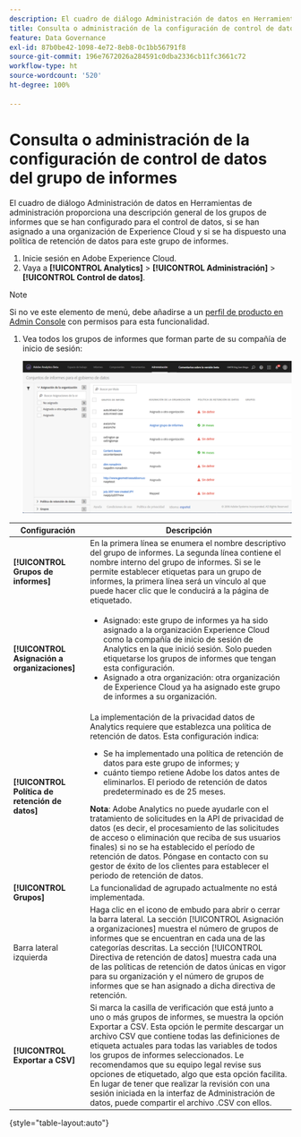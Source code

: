 ```yaml
---
description: El cuadro de diálogo Administración de datos en Herramientas de administración proporciona una descripción general de los grupos de informes que se han configurado para el control de datos, si se han asignado a una organización de Experience Cloud y si se ha dispuesto una política de retención de datos para este grupo de informes.
title: Consulta o administración de la configuración de control de datos del grupo de informes
feature: Data Governance
exl-id: 87b0be42-1098-4e72-8eb8-0c1bb56791f8
source-git-commit: 196e7672026a284591c0dba2336cb11fc3661c72
workflow-type: ht
source-wordcount: '520'
ht-degree: 100%

---
```


# Consulta o administración de la configuración de control de datos del grupo de informes

El cuadro de diálogo Administración de datos en Herramientas de administración proporciona una descripción general de los grupos de informes que se han configurado para el control de datos, si se han asignado a una organización de Experience Cloud y si se ha dispuesto una política de retención de datos para este grupo de informes.

1. Inicie sesión en Adobe Experience Cloud.
1. Vaya a **[!UICONTROL Analytics]** > **[!UICONTROL Administración]** > **[!UICONTROL Control de datos]**.

>[!NOTE]
>
>Si no ve este elemento de menú, debe añadirse a un [perfil de producto en Admin Console](https://experienceleague.adobe.com/docs/analytics/admin/admin-console/permissions/product-profile.html?lang=es) con permisos para esta funcionalidad.

1. Vea todos los grupos de informes que forman parte de su compañía de inicio de sesión:

   ![](assets/privacy_setup_an.png)

| Configuración | Descripción |
| --- | --- |
| **[!UICONTROL Grupos de informes]** | En la primera línea se enumera el nombre descriptivo del grupo de informes. La segunda línea contiene el nombre interno del grupo de informes. Si se le permite establecer etiquetas para un grupo de informes, la primera línea será un vínculo al que puede hacer clic que le conducirá a la página de etiquetado. |
| **[!UICONTROL Asignación a organizaciones]** | <ul><li>Asignado: este grupo de informes ya ha sido asignado a la organización Experience Cloud como la compañía de inicio de sesión de Analytics en la que inició sesión. Solo pueden etiquetarse los grupos de informes que tengan esta configuración.</li><li>Asignado a otra organización: otra organización de Experience Cloud ya ha asignado este grupo de informes a su organización.</li></ul> |
| **[!UICONTROL Política de retención de datos]** | La implementación de la privacidad datos de Analytics requiere que establezca una política de retención de datos. Esta configuración indica:<ul><li>Se ha implementado una política de retención de datos para este grupo de informes; y</li><li>cuánto tiempo retiene Adobe los datos antes de eliminarlos. El periodo de retención de datos predeterminado es de 25 meses.</li></ul>**Nota**: Adobe Analytics no puede ayudarle con el tratamiento de solicitudes en la API de privacidad de datos (es decir, el procesamiento de las solicitudes de acceso o eliminación que reciba de sus usuarios finales) si no se ha establecido el período de retención de datos. Póngase en contacto con su gestor de éxito de los clientes para establecer el periodo de retención de datos. |
| **[!UICONTROL Grupos]** | La funcionalidad de agrupado actualmente no está implementada. |
| Barra lateral izquierda | Haga clic en el icono de embudo para abrir o cerrar la barra lateral. La sección [!UICONTROL Asignación a organizaciones] muestra el número de grupos de informes que se encuentran en cada una de las categorías descritas. La sección [!UICONTROL Directiva de retención de datos] muestra cada una de las políticas de retención de datos únicas en vigor para su organización y el número de grupos de informes que se han asignado a dicha directiva de retención. |
| **[!UICONTROL Exportar a CSV]** | Si marca la casilla de verificación que está junto a uno o más grupos de informes, se muestra la opción Exportar a CSV. Esta opción le permite descargar un archivo CSV que contiene todas las definiciones de etiqueta actuales para todas las variables de todos los grupos de informes seleccionados. Le recomendamos que su equipo legal revise sus opciones de etiquetado, algo que esta opción facilita. En lugar de tener que realizar la revisión con una sesión iniciada en la interfaz de Administración de datos, puede compartir el archivo .CSV con ellos. |

{style=&quot;table-layout:auto&quot;}

